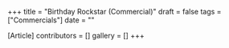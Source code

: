+++
title = "Birthday Rockstar (Commercial)"
draft = false
tags = ["Commercials"]
date = ""

[Article]
contributors = []
gallery = []
+++